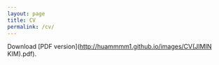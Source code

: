 ```yaml
---
layout: page
title: CV
permalink: /cv/
---
```


Download [PDF version](http://huammmm1.github.io/images/CV(JIMIN KIM).pdf).